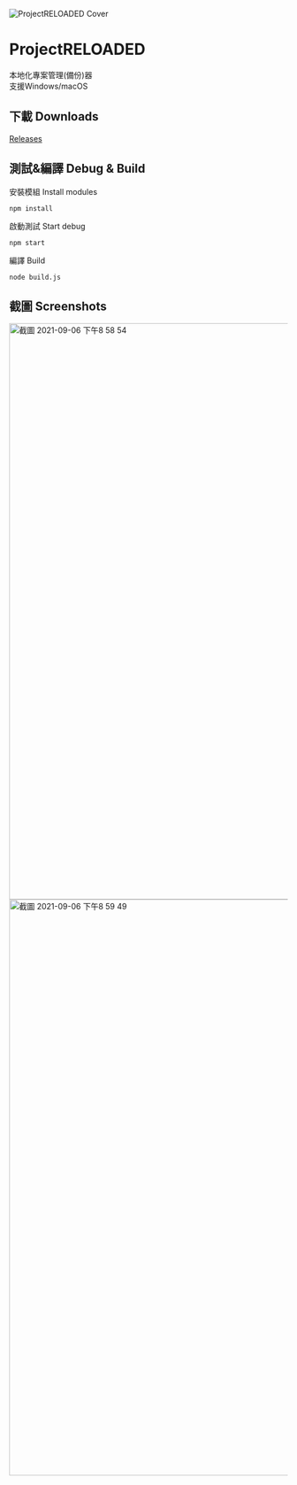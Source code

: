 ![ProjectRELOADED Cover](https://user-images.githubusercontent.com/31580253/132604210-814e5f7a-cd5c-4efa-a48e-cc0104226a11.png)
# ProjectRELOADED
 本地化專案管理(備份)器  
 支援Windows/macOS
 ## 下載 Downloads
 [Releases](https://github.com/CRT-HAO/ProjectRELOADED/releases)
 ## 測試&編譯 Debug & Build
 安裝模組 Install modules
 ```
 npm install
 ```
 啟動測試 Start debug
 ```
 npm start
 ```
 編譯 Build
 ```
 node build.js
 ```
 ## 截圖 Screenshots
<img width="1041" alt="截圖 2021-09-06 下午8 58 54" src="https://user-images.githubusercontent.com/31580253/132221194-71abedd6-314c-4951-a860-15129906e2f0.png">
<img width="1041" alt="截圖 2021-09-06 下午8 59 49" src="https://user-images.githubusercontent.com/31580253/132221287-c495f6eb-4c6d-4056-bfe6-cd0372d7184b.png">
